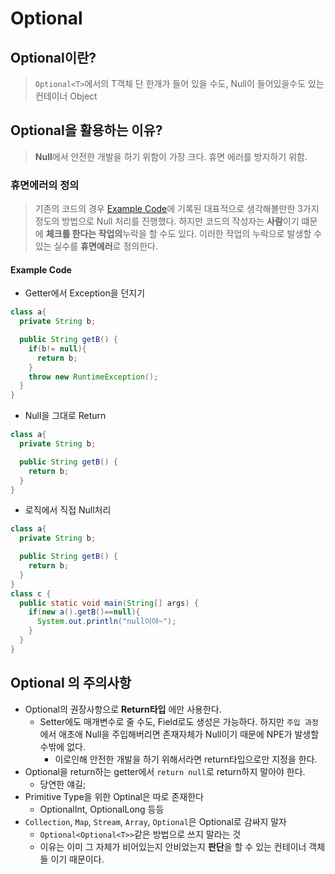 # Optional

## Optional이란?

> `Optional<T>`에서의 T객체 단 한개가 들어 있을 수도, Null이 들어있을수도 있는 컨테이너 Object

## Optional을 활용하는 이유?

> **Null**에서 안전한 개발을 하기 위함이 가장 크다. 휴면 에러를 방지하기 위함.

### 휴면에러의 정의

> 기존의 코드의 경우 [Example Code](#example-code)에 기록된 대표적으로 생각해볼만한 3가지정도의 방법으로 Null 처리를 진행했다.
> 하지만 코드의 작성자는 **사람**이기 떄문에 **체크를 한다는 작업의**누락을 할 수도 있다.
> 이러한 작업의 누락으로 발생할 수 있는 실수를 **휴면에러**로 정의한다.

#### Example Code

- Getter에서 Exception을 던지기

```java
class a{
  private String b;

  public String getB() {
    if(b!= null){
      return b;
    }
    throw new RuntimeException();
  }
}
```

- Null을 그대로 Return

```java
class a{
  private String b;

  public String getB() {
    return b;
  }
}
```

- 로직에서 직접 Null처리

```java
class a{
  private String b;

  public String getB() {
    return b;
  }
}
class c {
  public static void main(String[] args) {
    if(new a().getB()==null){
      System.out.println("null이야~");
    }
  }
}
```

## Optional 의 주의사항

- Optional의 권장사항으로 **Return타입** 에만 사용한다.
  - Setter에도 매개변수로 줄 수도, Field로도 생성은 가능하다. 하지만 `주입 과정`에서 애초애 Null을 주입해버리면 존재자체가 Null이기 때문에 NPE가 발생할 수밖에 없다.
    - 이로인해 안전한 개발을 하기 위해서라면 return타입으로만 지정을 한다.
- Optional을 return하는 getter에서 `return null`로 return하지 말아야 한다.
  - 당연한 얘길;
- Primitive Type을 위한 Optinal은 따로 존재한다
  - OptionalInt, OptionalLong 등등
- `Collection`, `Map`, `Stream`, `Array`, `Optional`은 Optional로 감싸지 말자
  - `Optional<Optional<T>>`같은 방법으로 쓰지 말라는 것
  - 이유는 이미 그 자체가 비어있는지 안비었는지 **판단**을 할 수 있는 컨테이너 객체들 이기 때문이다.
